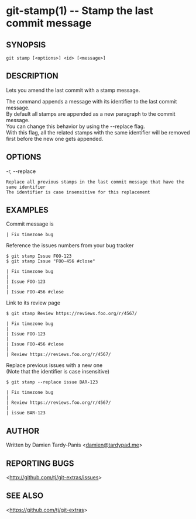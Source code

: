 git-stamp(1) -- Stamp the last commit message
=============================================

## SYNOPSIS

`git stamp [<options>] <id> [<message>]`

## DESCRIPTION

Lets you amend the last commit with a stamp message.

The command appends a message with its identifier to the last commit message.  
By default all stamps are appended as a new paragraph to the commit message.  
You can change this behavior by using the --replace flag.  
With this flag, all the related stamps with the same identifier will be removed first before the new one gets appended.

## OPTIONS

  -r, --replace

    Replace all previous stamps in the last commit message that have the same identifier  
    The identifier is case insensitive for this replacement

## EXAMPLES

Commit message is

    | Fix timezone bug

Reference the issues numbers from your bug tracker

    $ git stamp Issue FOO-123
    $ git stamp Issue "FOO-456 #close"

    | Fix timezone bug
    |
    | Issue FOO-123
    |
    | Issue FOO-456 #close

Link to its review page

    $ git stamp Review https://reviews.foo.org/r/4567/

    | Fix timezone bug
    |
    | Issue FOO-123
    |
    | Issue FOO-456 #close
    |
    | Review https://reviews.foo.org/r/4567/

Replace previous issues with a new one  
(Note that the identifier is case insensitive)

    $ git stamp --replace issue BAR-123

    | Fix timezone bug
    |
    | Review https://reviews.foo.org/r/4567/
    |
    | issue BAR-123

## AUTHOR

Written by Damien Tardy-Panis &lt;<damien@tardypad.me>&gt;

## REPORTING BUGS

&lt;<http://github.com/tj/git-extras/issues>&gt;

## SEE ALSO

&lt;<https://github.com/tj/git-extras>&gt;
